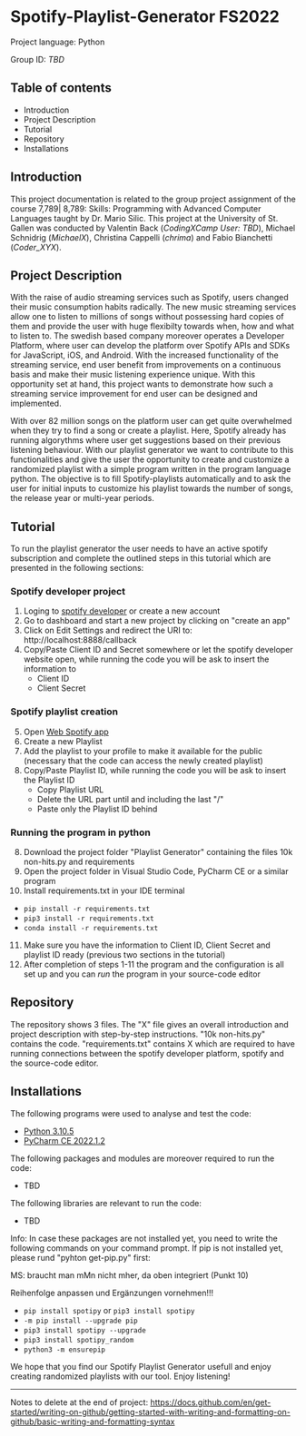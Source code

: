 # Spotify-Playlist-Generator FS2022

Project language: Python

Group ID: _TBD_

## Table of contents

- Introduction
- Project Description
- Tutorial
- Repository
- Installations


## Introduction 

This project documentation is related to the group project assignment of the course 7,789| 8,789: Skills: Programming with Advanced Computer Languages taught by Dr. Mario Silic. This project at the University of St. Gallen was conducted by Valentin Back (_CodingXCamp User: TBD_), Michael Schnidrig (_MichaelX_), Christina Cappelli (_chrima_) and Fabio Bianchetti (_Coder_XYX_).

## Project Description

With the raise of audio streaming services such as Spotify, users changed their music consumption habits radically. The new music streaming services allow one to listen to millions of songs without possessing hard copies of them and provide the user with huge flexibilty towards when, how and what to listen to. The swedish based company moreover operates a Developer Platform, where user can develop the platform over Spotify APIs and SDKs for JavaScript, iOS, and Android. With the increased functionality of the streaming service, end user benefit from improvements on a continuous basis and make their music listening experience unique. With this opportunity set at hand, this project wants to demonstrate how such a streaming service improvement for end user can be designed and implemented.

With over 82 million songs on the platform user can get quite overwhelmed when they try to find a song or create a playlist. Here, Spotify already has running algorythms where user get suggestions based on their previous listening behaviour. With our playlist generator we want to contribute to this functionalities and give the user the opportunity to create and customize a randomized playlist with a simple program written in the program language python. The objective is to fill Spotify-playlists automatically and to ask the user for initial inputs to customize his playlist towards the number of songs, the release year or multi-year periods. 

## Tutorial

To run the playlist generator the user needs to have an active spotify subscription and complete the outlined steps in this tutorial which are presented in the following sections:

### Spotify developer project

1. Loging to [spotify developer](https://developer.spotify.com/dashboard/login) or create a new account
2. Go to dashboard and start a new project by clicking on "create an app" 
3. Click on Edit Settings and redirect the URI to: http://localhost:8888/callback
4. Copy/Paste Client ID and Secret somewhere or let the spotify developer website open, while running the code you will be ask to insert the information to
      - Client ID
      - Client Secret
      
### Spotify playlist creation

5. Open [Web Spotify app](https://open.spotify.com/)
6. Create a new Playlist
6. Add the playlist to your profile to make it available for the public (necessary that the code can access the newly created playlist)
7. Copy/Paste Playlist ID, while running the code you will be ask to insert the Playlist ID
      - Copy Playlist URL
      - Delete the URL part until and including the last "/"
      - Paste only the Playlist ID behind

### Running the program in python

8. Download the project folder "Playlist Generator" containing the files 10k non-hits.py and requirements 
9. Open the project folder in Visual Studio Code, PyCharm CE or a similar program
10. Install requirements.txt in your IDE terminal
   - `pip install -r requirements.txt`  
   - `pip3 install -r requirements.txt`  
   - `conda install -r requirements.txt` 
11. Make sure you have the information to Client ID, Client Secret and playlist ID ready (previous two sections in the tutorial)
12. After completion of steps 1-11 the program and the configuration is all set up and you can _run_ the program in your source-code editor

## Repository

The repository shows 3 files. The "X" file gives an overall introduction and project description with step-by-step instructions. "10k non-hits.py" contains the code. "requirements.txt" contains X which are required to have running connections between the spotify developer platform, spotify and the source-code editor.

## Installations

The following programs were used to analyse and test the code:

   - [Python 3.10.5](https://www.python.org/downloads/)
   - [PyCharm CE 2022.1.2](https://www.jetbrains.com/pycharm/download/#section=mac)
 
The following packages and modules are moreover required to run the code:

   - TBD
   
The following libraries are relevant to run the code:

   - TBD

Info: In case these packages are not installed yet, you need to write the following commands on your command prompt. If pip is not installed yet, please rund "pyhton get-pip.py" first: 

MS: braucht man mMn nicht mher, da oben integriert (Punkt 10)

Reihenfolge anpassen und Ergänzungen vornehmen!!!

   - `pip install spotipy` or `pip3 install spotipy`  
   - `-m pip install --upgrade pip` 
   - `pip3 install spotipy --upgrade`  
   - `pip3 install spotipy_random` 
   - `python3 -m ensurepip` 
   
   

We hope that you find our Spotify Playlist Generator usefull and enjoy creating randomized playlists with our tool. Enjoy listening!


-------------------------

Notes to delete at the end of project:
https://docs.github.com/en/get-started/writing-on-github/getting-started-with-writing-and-formatting-on-github/basic-writing-and-formatting-syntax
